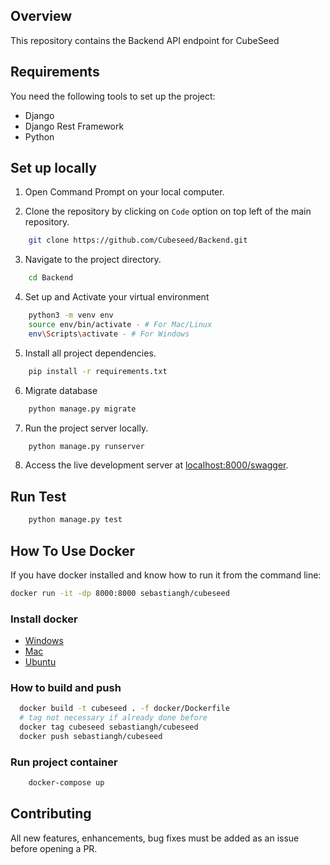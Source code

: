 ## Overview

This repository contains the Backend API endpoint for CubeSeed

## Requirements

You need the following tools to set up the project:
- Django
- Django Rest Framework
- Python

## Set up locally

1. Open Command Prompt on your local computer.

2. Clone the repository by clicking on `Code` option on top left of the main repository.

```bash
    git clone https://github.com/Cubeseed/Backend.git
```

3. Navigate to the project directory.

```bash
    cd Backend
```

4. Set up and Activate your virtual environment

```bash
    python3 -m venv env
    source env/bin/activate - # For Mac/Linux
    env\Scripts\activate - # For Windows
```

5. Install all project dependencies. 

```bash
    pip install -r requirements.txt
```

6. Migrate database

```bash
    python manage.py migrate
```

7. Run the project server locally.

```bash
    python manage.py runserver
```

8. Access the live development server at [localhost:8000/swagger](http://localhost:8000/swagger/).

## Run Test

```bash
    python manage.py test
```

## How To Use Docker

If you have docker installed and know how to run it from the command line:

```bash
docker run -it -dp 8000:8000 sebastiangh/cubeseed
```

### Install docker
 - [Windows](https://docs.docker.com/desktop/install/windows-install/)
 - [Mac](https://docs.docker.com/desktop/install/mac-install/)
 - [Ubuntu](https://docs.docker.com/engine/install/ubuntu/)

### How to build and push

```bash
  docker build -t cubeseed . -f docker/Dockerfile
  # tag not necessary if already done before
  docker tag cubeseed sebastiangh/cubeseed
  docker push sebastiangh/cubeseed
```

### Run project container

```bash
    docker-compose up
```

## Contributing
All new features, enhancements, bug fixes must be added as an issue before opening a PR.